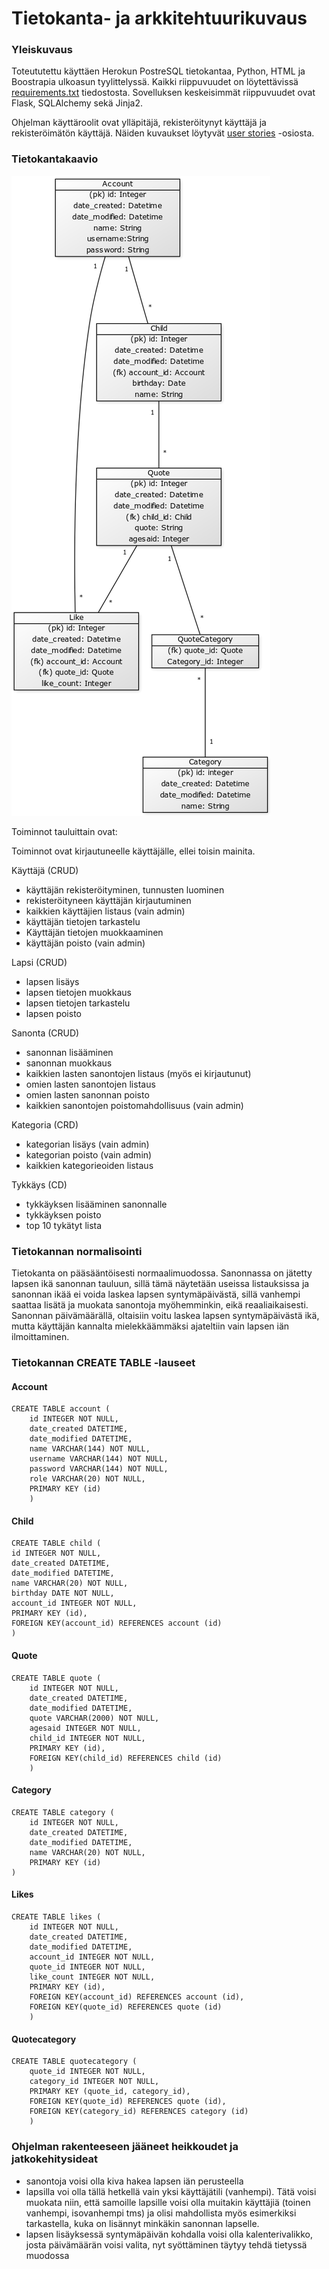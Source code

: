 # Tietokanta- ja arkkitehtuurikuvaus

### Yleiskuvaus

Toteututettu käyttäen Herokun PostreSQL tietokantaa, Python, HTML ja Boostrapia ulkoasun tyylittelyssä. Kaikki riippuvuudet on löytettävissä [requirements.txt](https://github.com/millalin/Kids-Say-the-Darndest-Things/blob/master/requirements.txt) tiedostosta. Sovelluksen keskeisimmät riippuvuudet ovat Flask, SQLAlchemy sekä Jinja2. 

Ohjelman käyttäroolit ovat ylläpitäjä, rekisteröitynyt käyttäjä ja rekisteröimätön käyttäjä. Näiden kuvaukset löytyvät [user stories](https://github.com/millalin/Kids-Say-the-Darndest-Things/blob/master/documentation/kayttotapaukset.md) -osiosta. 


### Tietokantakaavio

![alt-img](tietokantakaavio.png)


Toiminnot tauluittain ovat:

Toiminnot ovat kirjautuneelle käyttäjälle, ellei toisin mainita.

Käyttäjä (CRUD)

- käyttäjän rekisteröityminen, tunnusten luominen
- rekisteröityneen käyttäjän kirjautuminen
- kaikkien käyttäjien listaus (vain admin)
- käyttäjän tietojen tarkastelu 
- Käyttäjän tietojen muokkaaminen
- käyttäjän poisto (vain admin)


Lapsi (CRUD) 

- lapsen lisäys
- lapsen tietojen muokkaus
- lapsen tietojen tarkastelu
- lapsen poisto

Sanonta (CRUD)

- sanonnan lisääminen 
- sanonnan muokkaus
- kaikkien lasten sanontojen listaus (myös ei kirjautunut)
- omien lasten sanontojen listaus
- omien lasten sanonnan poisto
- kaikkien sanontojen poistomahdollisuus (vain admin)

Kategoria (CRD)

- kategorian lisäys (vain admin)
- kategorian poisto (vain admin)
- kaikkien kategorieoiden listaus

Tykkäys (CD)

- tykkäyksen lisääminen sanonnalle
- tykkäyksen poisto
- top 10 tykätyt lista


### Tietokannan normalisointi

Tietokanta on pääsääntöisesti normaalimuodossa. Sanonnassa on jätetty lapsen ikä sanonnan tauluun, sillä tämä näytetään useissa listauksissa ja sanonnan ikää ei voida laskea lapsen syntymäpäivästä, sillä vanhempi saattaa lisätä ja muokata sanontoja myöhemminkin, eikä reaaliaikaisesti. Sanonnan päivämäärällä, oltaisiin voitu laskea lapsen syntymäpäivästä ikä, mutta käyttäjän kannalta mielekkäämmäksi ajateltiin vain lapsen iän ilmoittaminen. 

### Tietokannan CREATE TABLE -lauseet

#### Account

    CREATE TABLE account (
   	    id INTEGER NOT NULL, 
   	    date_created DATETIME, 
   	    date_modified DATETIME, 
   	    name VARCHAR(144) NOT NULL, 
   	    username VARCHAR(144) NOT NULL, 
   	    password VARCHAR(144) NOT NULL, 
   	    role VARCHAR(20) NOT NULL, 
   	    PRIMARY KEY (id)
  	    )

#### Child

    CREATE TABLE child (
    id INTEGER NOT NULL, 
    date_created DATETIME, 
    date_modified DATETIME, 
    name VARCHAR(20) NOT NULL, 
    birthday DATE NOT NULL, 
    account_id INTEGER NOT NULL,
    PRIMARY KEY (id), 
    FOREIGN KEY(account_id) REFERENCES account (id)
    )

#### Quote

    CREATE TABLE quote (
  	    id INTEGER NOT NULL, 
  	    date_created DATETIME, 
   	    date_modified DATETIME, 
  	    quote VARCHAR(2000) NOT NULL, 
  	    agesaid INTEGER NOT NULL, 
  	    child_id INTEGER NOT NULL, 
 	    PRIMARY KEY (id), 
  	    FOREIGN KEY(child_id) REFERENCES child (id)
	    )

#### Category

    CREATE TABLE category (
  	    id INTEGER NOT NULL, 
  	    date_created DATETIME, 
  	    date_modified DATETIME, 
  	    name VARCHAR(20) NOT NULL, 
  	    PRIMARY KEY (id)
	)

#### Likes

    CREATE TABLE likes (
  	    id INTEGER NOT NULL, 
   	    date_created DATETIME, 
   	    date_modified DATETIME, 
   	    account_id INTEGER NOT NULL, 
   	    quote_id INTEGER NOT NULL, 
   	    like_count INTEGER NOT NULL, 
   	    PRIMARY KEY (id), 
   	    FOREIGN KEY(account_id) REFERENCES account (id), 
   	    FOREIGN KEY(quote_id) REFERENCES quote (id)
	    )


#### Quotecategory 

    CREATE TABLE quotecategory (
  	    quote_id INTEGER NOT NULL, 
   	    category_id INTEGER NOT NULL, 
   	    PRIMARY KEY (quote_id, category_id), 
   	    FOREIGN KEY(quote_id) REFERENCES quote (id), 
   	    FOREIGN KEY(category_id) REFERENCES category (id)
	    )


### Ohjelman rakenteeseen jääneet heikkoudet ja jatkokehitysideat

- sanontoja voisi olla kiva hakea lapsen iän perusteella
- lapsilla voi olla tällä hetkellä vain yksi käyttäjätili (vanhempi). Tätä voisi muokata niin, että samoille lapsille voisi olla muitakin käyttäjiä (toinen vanhempi, isovanhempi tms) ja olisi mahdollista myös esimerkiksi tarkastella, kuka on lisännyt minkäkin sanonnan lapselle. 
- lapsen lisäyksessä syntymäpäivän kohdalla voisi olla kalenterivalikko, josta päivämäärän voisi valita, nyt syöttäminen täytyy tehdä tietyssä muodossa

